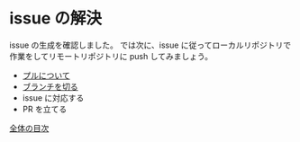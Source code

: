 # issue の解決

issue の生成を確認しました。
では次に、issue に従ってローカルリポジトリで作業をしてリモートリポジトリに push してみましょう。

- [プルについて](/docs/contrib/pull.md)
- [ブランチを切る](/docs/contrib/branch.md)
- issue に対応する
- PR を立てる

[全体の目次](/contents.md)
